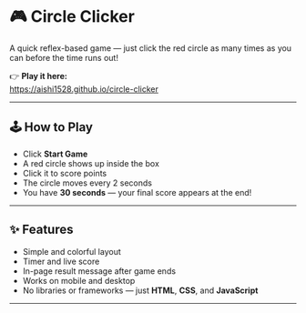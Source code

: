 # 🎮 Circle Clicker

A quick reflex-based game — just click the red circle as many times as you can before the time runs out!

👉 **Play it here:**  
https://aishi1528.github.io/circle-clicker

---

## 🕹 How to Play

- Click **Start Game**
- A red circle shows up inside the box
- Click it to score points
- The circle moves every 2 seconds
- You have **30 seconds** — your final score appears at the end!

---

## ✨ Features

- Simple and colorful layout
- Timer and live score
- In-page result message after game ends
- Works on mobile and desktop
- No libraries or frameworks — just **HTML**, **CSS**, and **JavaScript**

---

